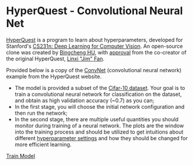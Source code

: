 # HyperQuest - Convolutional Neural Net

[HyperQuest](https://bingcheng.openmc.cn/HyperQuest) is a program to learn about hyperparameters, developed for Stanford's [CS231n: Deep Learning for Computer Vision](http://cs231n.stanford.edu/). An open-source clone was created by [Bingcheng HU](https://bingcheng.openmc.cn/HyperQuest/about/), with [approval](https://github.com/bingcheng1998/HyperQuest/issues/1) from the co-creator of the original HyperQuest, [Linxi "Jim" Fan](https://jimfan.me).

Provided below is a copy of the [ConvNet](https://bingcheng.openmc.cn/HyperQuest/versions/ConvNet/) (convolutional neural network) example from the HyperQuest website.

* The model is provided a subset of the [Cifar-10 dataset](https://www.cs.toronto.edu/~kriz/cifar.html). Your goal is to train a convolutional neural network for classification on the dataset, and obtain as high validation accuracy (~0.7) as you can;
* In the first stage, you will choose the initial network configuration and then run the network;
* In the second stage, there are multiple useful quantities you should monitor during training of a neural network. The plots are the window into the training process and should be utilized to get intuitions about different [hyperparameter settings](https://bingcheng.openmc.cn/CS231n/neural-networks-3/#baby) and how they should be changed for more efficient learning.

<div id = 'form'></div>
<a type="button" href="javascript: submitForm()">Train Model</a>
<span id="acc"></span>
<p id="gradient_canvas"></p>
<div id="loss_chart" style="height: 300px; width: 100%;"></div>
<div id="train_and_vali_acc" style="height: 300px; width: 100%;"></div>

<script type="text/javascript" src='https://cdn.plot.ly/plotly-latest.min.js'></script>
<script type="text/javascript" src='https://bingcheng.openmc.cn/HyperQuest/convhtml/conv-latest.js'></script>
